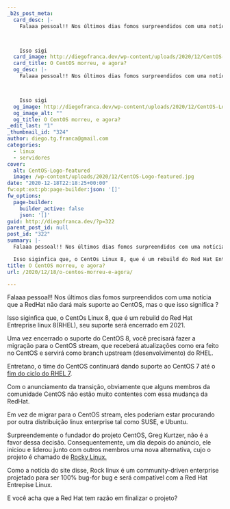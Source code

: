 ```yaml
---
_b2s_post_meta:
  card_desc: |-
    Falaaa pessoal!! Nos últimos dias fomos surpreendidos com uma notícia que a RedHat  não dará mais suporte ao CentOS, mas o que isso significa ?



    Isso sigi
  card_image: http://diegofranca.dev/wp-content/uploads/2020/12/CentOS-Logo-featured.jpg
  card_title: O CentOS morreu, e agora?
  og_desc: |-
    Falaaa pessoal!! Nos últimos dias fomos surpreendidos com uma notícia que a RedHat  não dará mais suporte ao CentOS, mas o que isso significa ?



    Isso sigi
  og_image: http://diegofranca.dev/wp-content/uploads/2020/12/CentOS-Logo-featured.jpg
  og_image_alt: ""
  og_title: O CentOS morreu, e agora?
_edit_last: "1"
_thumbnail_id: "324"
author: diego.tg.franca@gmail.com
categories:
  - linux
  - servidores
cover:
  alt: CentOS-Logo-featured
  image: /wp-content/uploads/2020/12/CentOS-Logo-featured.jpg
date: "2020-12-18T22:18:25+00:00"
fw:opt:ext:pb:page-builder:json: '[]'
fw_options:
  page-builder:
    builder_active: false
    json: '[]'
guid: http://diegofranca.dev/?p=322
parent_post_id: null
post_id: "322"
summary: |-
  Falaaa pessoal!! Nos últimos dias fomos surpreendidos com uma notícia que a RedHat não dará mais suporte ao CentOS, mas o que isso significa ?

  Isso siginfica que, o CentOs Linux 8, que é um rebuild do Red Hat Entreprise linux 8(RHEL), seu suporte será encerrado em 2021.
title: O CentOS morreu, e agora?
url: /2020/12/18/o-centos-morreu-e-agora/

---
```

Falaaa pessoal!! Nos últimos dias fomos surpreendidos com uma notícia que a RedHat não dará mais suporte ao CentOS, mas o que isso significa ?

Isso siginfica que, o CentOs Linux 8, que é um rebuild do Red Hat Entreprise linux 8(RHEL), seu suporte será encerrado em 2021.

Uma vez encerrado o suporte do CentOS 8, você precisará fazer a migração para o CentOS stream, que receberá atualizações como era feito no CentOS e servirá como branch upstream (desenvolvimento) do RHEL.

Entretano, o time do CentOS continuará dando suporte ao CentOS 7 até o [fim do ciclo do RHEL 7](https://access.redhat.com/support/policy/updates/errata/#Life_Cycle_Dates).

Com o anunciamento da transição, obviamente que alguns membros da comunidade CentOS não estão muito contentes com essa mudança da RedHat.

Em vez de migrar para o CentOS stream, eles poderiam estar procurando por outra distribuição linux enterprise tal como SUSE, e Ubuntu.

Surpreendemente o fundador do projeto CentOS, Greg Kurtzer, não é a favor dessa decisão. Consequentemente, um dia depois do anúncio, ele iniciou e liderou junto com outros membros uma nova alternativa, cujo o projeto é chamado de [Rocky Linux.](https://rockylinux.org/)

Como a notícia do site disse, Rock linux é um community-driven enterprise projetado para ser 100% bug-for bug e será compatível com a Red Hat Entrepise Linux.

E você acha que a Red Hat tem razão em finalizar o projeto?
